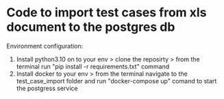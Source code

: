 # Code to import test cases from xls document to the postgres db

Environment configuration:

1. Install python3.10 on to your env > clone the reposirty > from the terminal run "pip install -r requirements.txt" command
2. Install docker to your env > from the terminal navigate to the test_case_import folder and run "docker-compose up" comand to start the postgress service
